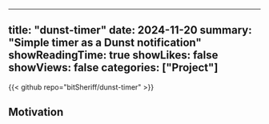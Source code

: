 
---

title: "dunst-timer"
date: 2024-11-20
summary: "Simple timer as a Dunst notification"
showReadingTime: true
showLikes: false
showViews: false
categories: ["Project"]
---

{{< github repo="bitSheriff/dunst-timer" >}}

## Motivation
